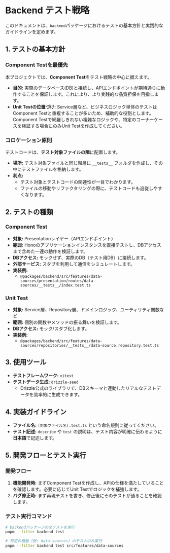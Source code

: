 # Backend テスト戦略

このドキュメントは、`backend`パッケージにおけるテストの基本方針と実践的なガイドラインを定めます。

## 1. テストの基本方針

### Component Testを最優先

本プロジェクトでは、**Component Test**をテスト戦略の中心に据えます。

- **目的:** 実際のデータベース(DB)と接続し、APIエンドポイントが期待通りに動作することを保証します。これにより、より実践的な品質担保を目指します。
- **Unit Testの位置づけ:** Service層など、ビジネスロジック単体のテストはComponent Testと重複することが多いため、補助的な役割とします。Component Testで網羅しきれない複雑なロジックや、特定のコーナーケースを検証する場合にのみUnit Testを作成してください。

### コロケーション原則

テストコードは、**テスト対象ファイルの隣**に配置します。

- **場所:** テスト対象ファイルと同じ階層に `__tests__` フォルダを作成し、その中にテストファイルを格納します。
- **利点:**
    - テスト対象とテストコードの関連性が一目でわかります。
    - ファイルの移動やリファクタリングの際に、テストコードも追従しやすくなります。

## 2. テストの種類

### Component Test

- **対象:** Presentationレイヤー（APIエンドポイント）
- **範囲:** Honoのアプリケーションインスタンスを直接テストし、DBアクセスまで含めた一連の動作を検証します。
- **DBアクセス:** モックせず、実際のDB（テスト用DB）に接続します。
- **外部サービス:** スタブを利用して通信をシミュレートします。
- **実装例:**
    - `@packages/backend/src/features/data-sources/presentation/routes/data-sources/__tests__/index.test.ts`

### Unit Test

- **対象:** Service層、Repository層、ドメインロジック、ユーティリティ関数など
- **範囲:** 個別の関数やメソッドの振る舞いを検証します。
- **DBアクセス:** モック/スタブ化します。
- **実装例:**
    - `@packages/backend/src/features/data-sources/repositories/__tests__/data-source.repository.test.ts`

## 3. 使用ツール

- **テストフレームワーク:** `vitest`
- **テストデータ生成:** `drizzle-seed`
    - Drizzle公式のライブラリで、DBスキーマと連動したリアルなテストデータを効率的に生成できます。

## 4. 実装ガイドライン

- **ファイル名:** `[対象ファイル名].test.ts` という命名規則に従ってください。
- **テスト記述:** `describe` や `test` の説明は、テスト内容が明確に伝わるように**日本語**で記述します。

## 5. 開発フローとテスト実行

### 開発フロー

1.  **機能開発時:** まずComponent Testを作成し、APIの仕様を満たしていることを確認します。必要に応じてUnit Testでロジックを補強します。
2.  **バグ修正時:** まず再現テストを書き、修正後にそのテストが通ることを確認します。

### テスト実行コマンド

```bash
# backendパッケージの全テストを実行
pnpm --filter backend test

# 特定の機能（例: data-sources）のテストのみ実行
pnpm --filter backend test src/features/data-sources
```